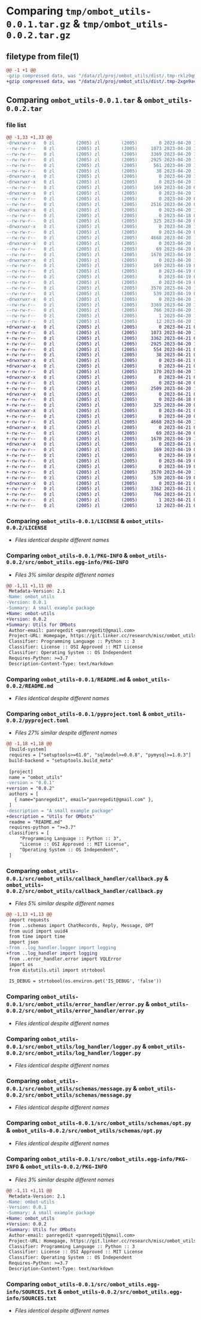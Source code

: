 # Comparing `tmp/ombot_utils-0.0.1.tar.gz` & `tmp/ombot_utils-0.0.2.tar.gz`

## filetype from file(1)

```diff
@@ -1 +1 @@
-gzip compressed data, was "/data/zl/proj/ombot_utils/dist/.tmp-rklz9qmp/ombot_utils-0.0.1.tar", last modified: Thu Apr 20 10:33:47 2023, max compression
+gzip compressed data, was "/data/zl/proj/ombot_utils/dist/.tmp-2xgn9av8/ombot_utils-0.0.2.tar", last modified: Fri Apr 21 00:58:19 2023, max compression
```

## Comparing `ombot_utils-0.0.1.tar` & `ombot_utils-0.0.2.tar`

### file list

```diff
@@ -1,33 +1,33 @@
-drwxrwxr-x   0 zl        (2005) zl        (2005)        0 2023-04-20 10:33:47.000000 ombot_utils-0.0.1/
--rw-rw-r--   0 zl        (2005) zl        (2005)     1073 2023-04-20 10:22:33.000000 ombot_utils-0.0.1/LICENSE
--rw-rw-r--   0 zl        (2005) zl        (2005)     3369 2023-04-20 10:33:47.000000 ombot_utils-0.0.1/PKG-INFO
--rw-rw-r--   0 zl        (2005) zl        (2005)     2925 2023-04-20 10:21:39.000000 ombot_utils-0.0.1/README.md
--rw-rw-r--   0 zl        (2005) zl        (2005)      561 2023-04-20 10:33:02.000000 ombot_utils-0.0.1/pyproject.toml
--rw-rw-r--   0 zl        (2005) zl        (2005)       38 2023-04-20 10:33:47.000000 ombot_utils-0.0.1/setup.cfg
-drwxrwxr-x   0 zl        (2005) zl        (2005)        0 2023-04-20 10:33:47.000000 ombot_utils-0.0.1/src/
-drwxrwxr-x   0 zl        (2005) zl        (2005)        0 2023-04-20 10:33:47.000000 ombot_utils-0.0.1/src/ombot_utils/
--rw-rw-r--   0 zl        (2005) zl        (2005)      169 2023-04-20 09:50:41.000000 ombot_utils-0.0.1/src/ombot_utils/__init__.py
-drwxrwxr-x   0 zl        (2005) zl        (2005)        0 2023-04-20 10:33:47.000000 ombot_utils-0.0.1/src/ombot_utils/callback_handler/
--rw-rw-r--   0 zl        (2005) zl        (2005)        0 2023-04-20 09:26:03.000000 ombot_utils-0.0.1/src/ombot_utils/callback_handler/__init__.py
--rw-rw-r--   0 zl        (2005) zl        (2005)     2516 2023-04-20 09:49:49.000000 ombot_utils-0.0.1/src/ombot_utils/callback_handler/callback.py
-drwxrwxr-x   0 zl        (2005) zl        (2005)        0 2023-04-20 10:33:47.000000 ombot_utils-0.0.1/src/ombot_utils/data_handler/
--rw-rw-r--   0 zl        (2005) zl        (2005)        0 2023-04-18 08:44:25.000000 ombot_utils-0.0.1/src/ombot_utils/data_handler/__init__.py
--rw-rw-r--   0 zl        (2005) zl        (2005)      325 2023-04-20 07:16:11.000000 ombot_utils-0.0.1/src/ombot_utils/data_handler/base_sql_data_handler.py
-drwxrwxr-x   0 zl        (2005) zl        (2005)        0 2023-04-20 10:33:47.000000 ombot_utils-0.0.1/src/ombot_utils/error_handler/
--rw-rw-r--   0 zl        (2005) zl        (2005)        0 2023-04-20 09:26:51.000000 ombot_utils-0.0.1/src/ombot_utils/error_handler/__init__.py
--rw-rw-r--   0 zl        (2005) zl        (2005)     4668 2023-04-20 10:00:54.000000 ombot_utils-0.0.1/src/ombot_utils/error_handler/error.py
-drwxrwxr-x   0 zl        (2005) zl        (2005)        0 2023-04-20 10:33:47.000000 ombot_utils-0.0.1/src/ombot_utils/log_handler/
--rw-rw-r--   0 zl        (2005) zl        (2005)       69 2023-04-20 09:50:17.000000 ombot_utils-0.0.1/src/ombot_utils/log_handler/__init__.py
--rw-rw-r--   0 zl        (2005) zl        (2005)     1670 2023-04-19 11:56:12.000000 ombot_utils-0.0.1/src/ombot_utils/log_handler/logger.py
-drwxrwxr-x   0 zl        (2005) zl        (2005)        0 2023-04-20 10:33:47.000000 ombot_utils-0.0.1/src/ombot_utils/schemas/
--rw-rw-r--   0 zl        (2005) zl        (2005)      169 2023-04-19 08:07:46.000000 ombot_utils-0.0.1/src/ombot_utils/schemas/__init__.py
--rw-rw-r--   0 zl        (2005) zl        (2005)        0 2023-04-19 08:09:42.000000 ombot_utils-0.0.1/src/ombot_utils/schemas/character.py
--rw-rw-r--   0 zl        (2005) zl        (2005)        0 2023-04-19 08:08:21.000000 ombot_utils-0.0.1/src/ombot_utils/schemas/event.py
--rw-rw-r--   0 zl        (2005) zl        (2005)        0 2023-04-19 08:08:11.000000 ombot_utils-0.0.1/src/ombot_utils/schemas/memory.py
--rw-rw-r--   0 zl        (2005) zl        (2005)     3570 2023-04-20 10:19:44.000000 ombot_utils-0.0.1/src/ombot_utils/schemas/message.py
--rw-rw-r--   0 zl        (2005) zl        (2005)      539 2023-04-19 08:06:22.000000 ombot_utils-0.0.1/src/ombot_utils/schemas/opt.py
-drwxrwxr-x   0 zl        (2005) zl        (2005)        0 2023-04-20 10:33:47.000000 ombot_utils-0.0.1/src/ombot_utils.egg-info/
--rw-rw-r--   0 zl        (2005) zl        (2005)     3369 2023-04-20 10:33:47.000000 ombot_utils-0.0.1/src/ombot_utils.egg-info/PKG-INFO
--rw-rw-r--   0 zl        (2005) zl        (2005)      766 2023-04-20 10:33:47.000000 ombot_utils-0.0.1/src/ombot_utils.egg-info/SOURCES.txt
--rw-rw-r--   0 zl        (2005) zl        (2005)        1 2023-04-20 10:33:47.000000 ombot_utils-0.0.1/src/ombot_utils.egg-info/dependency_links.txt
--rw-rw-r--   0 zl        (2005) zl        (2005)       12 2023-04-20 10:33:47.000000 ombot_utils-0.0.1/src/ombot_utils.egg-info/top_level.txt
+drwxrwxr-x   0 zl        (2005) zl        (2005)        0 2023-04-21 00:58:19.000000 ombot_utils-0.0.2/
+-rw-rw-r--   0 zl        (2005) zl        (2005)     1073 2023-04-20 10:22:33.000000 ombot_utils-0.0.2/LICENSE
+-rw-rw-r--   0 zl        (2005) zl        (2005)     3362 2023-04-21 00:58:19.000000 ombot_utils-0.0.2/PKG-INFO
+-rw-rw-r--   0 zl        (2005) zl        (2005)     2925 2023-04-20 10:21:39.000000 ombot_utils-0.0.2/README.md
+-rw-rw-r--   0 zl        (2005) zl        (2005)      554 2023-04-21 00:57:13.000000 ombot_utils-0.0.2/pyproject.toml
+-rw-rw-r--   0 zl        (2005) zl        (2005)       38 2023-04-21 00:58:19.000000 ombot_utils-0.0.2/setup.cfg
+drwxrwxr-x   0 zl        (2005) zl        (2005)        0 2023-04-21 00:58:19.000000 ombot_utils-0.0.2/src/
+drwxrwxr-x   0 zl        (2005) zl        (2005)        0 2023-04-21 00:58:19.000000 ombot_utils-0.0.2/src/ombot_utils/
+-rw-rw-r--   0 zl        (2005) zl        (2005)      170 2023-04-20 10:43:47.000000 ombot_utils-0.0.2/src/ombot_utils/__init__.py
+drwxrwxr-x   0 zl        (2005) zl        (2005)        0 2023-04-21 00:58:19.000000 ombot_utils-0.0.2/src/ombot_utils/callback_handler/
+-rw-rw-r--   0 zl        (2005) zl        (2005)        0 2023-04-20 09:26:03.000000 ombot_utils-0.0.2/src/ombot_utils/callback_handler/__init__.py
+-rw-rw-r--   0 zl        (2005) zl        (2005)     2509 2023-04-20 10:43:24.000000 ombot_utils-0.0.2/src/ombot_utils/callback_handler/callback.py
+drwxrwxr-x   0 zl        (2005) zl        (2005)        0 2023-04-21 00:58:19.000000 ombot_utils-0.0.2/src/ombot_utils/data_handler/
+-rw-rw-r--   0 zl        (2005) zl        (2005)        0 2023-04-18 08:44:25.000000 ombot_utils-0.0.2/src/ombot_utils/data_handler/__init__.py
+-rw-rw-r--   0 zl        (2005) zl        (2005)      325 2023-04-20 07:16:11.000000 ombot_utils-0.0.2/src/ombot_utils/data_handler/base_sql_data_handler.py
+drwxrwxr-x   0 zl        (2005) zl        (2005)        0 2023-04-21 00:58:19.000000 ombot_utils-0.0.2/src/ombot_utils/error_handler/
+-rw-rw-r--   0 zl        (2005) zl        (2005)        0 2023-04-20 09:26:51.000000 ombot_utils-0.0.2/src/ombot_utils/error_handler/__init__.py
+-rw-rw-r--   0 zl        (2005) zl        (2005)     4668 2023-04-20 10:00:54.000000 ombot_utils-0.0.2/src/ombot_utils/error_handler/error.py
+drwxrwxr-x   0 zl        (2005) zl        (2005)        0 2023-04-21 00:58:19.000000 ombot_utils-0.0.2/src/ombot_utils/log_handler/
+-rw-rw-r--   0 zl        (2005) zl        (2005)       69 2023-04-20 09:50:17.000000 ombot_utils-0.0.2/src/ombot_utils/log_handler/__init__.py
+-rw-rw-r--   0 zl        (2005) zl        (2005)     1670 2023-04-19 11:56:12.000000 ombot_utils-0.0.2/src/ombot_utils/log_handler/logger.py
+drwxrwxr-x   0 zl        (2005) zl        (2005)        0 2023-04-21 00:58:19.000000 ombot_utils-0.0.2/src/ombot_utils/schemas/
+-rw-rw-r--   0 zl        (2005) zl        (2005)      169 2023-04-19 08:07:46.000000 ombot_utils-0.0.2/src/ombot_utils/schemas/__init__.py
+-rw-rw-r--   0 zl        (2005) zl        (2005)        0 2023-04-19 08:09:42.000000 ombot_utils-0.0.2/src/ombot_utils/schemas/character.py
+-rw-rw-r--   0 zl        (2005) zl        (2005)        0 2023-04-19 08:08:21.000000 ombot_utils-0.0.2/src/ombot_utils/schemas/event.py
+-rw-rw-r--   0 zl        (2005) zl        (2005)        0 2023-04-19 08:08:11.000000 ombot_utils-0.0.2/src/ombot_utils/schemas/memory.py
+-rw-rw-r--   0 zl        (2005) zl        (2005)     3570 2023-04-20 10:19:44.000000 ombot_utils-0.0.2/src/ombot_utils/schemas/message.py
+-rw-rw-r--   0 zl        (2005) zl        (2005)      539 2023-04-19 08:06:22.000000 ombot_utils-0.0.2/src/ombot_utils/schemas/opt.py
+drwxrwxr-x   0 zl        (2005) zl        (2005)        0 2023-04-21 00:58:19.000000 ombot_utils-0.0.2/src/ombot_utils.egg-info/
+-rw-rw-r--   0 zl        (2005) zl        (2005)     3362 2023-04-21 00:58:19.000000 ombot_utils-0.0.2/src/ombot_utils.egg-info/PKG-INFO
+-rw-rw-r--   0 zl        (2005) zl        (2005)      766 2023-04-21 00:58:19.000000 ombot_utils-0.0.2/src/ombot_utils.egg-info/SOURCES.txt
+-rw-rw-r--   0 zl        (2005) zl        (2005)        1 2023-04-21 00:58:19.000000 ombot_utils-0.0.2/src/ombot_utils.egg-info/dependency_links.txt
+-rw-rw-r--   0 zl        (2005) zl        (2005)       12 2023-04-21 00:58:19.000000 ombot_utils-0.0.2/src/ombot_utils.egg-info/top_level.txt
```

### Comparing `ombot_utils-0.0.1/LICENSE` & `ombot_utils-0.0.2/LICENSE`

 * *Files identical despite different names*

### Comparing `ombot_utils-0.0.1/PKG-INFO` & `ombot_utils-0.0.2/src/ombot_utils.egg-info/PKG-INFO`

 * *Files 3% similar despite different names*

```diff
@@ -1,11 +1,11 @@
 Metadata-Version: 2.1
-Name: ombot_utils
-Version: 0.0.1
-Summary: A small example package
+Name: ombot-utils
+Version: 0.0.2
+Summary: Utils for OMbots
 Author-email: panregedit <panregedit@gmail.com>
 Project-URL: Homepage, https://git.linker.cc/research/misc/ombot_utils.git
 Classifier: Programming Language :: Python :: 3
 Classifier: License :: OSI Approved :: MIT License
 Classifier: Operating System :: OS Independent
 Requires-Python: >=3.7
 Description-Content-Type: text/markdown
```

### Comparing `ombot_utils-0.0.1/README.md` & `ombot_utils-0.0.2/README.md`

 * *Files identical despite different names*

### Comparing `ombot_utils-0.0.1/pyproject.toml` & `ombot_utils-0.0.2/pyproject.toml`

 * *Files 27% similar despite different names*

```diff
@@ -1,18 +1,18 @@
 [build-system]
 requires = ["setuptools>=61.0", "sqlmodel>=0.0.8", "pymysql>=1.0.3"]
 build-backend = "setuptools.build_meta"
 
 [project]
 name = "ombot_utils"
-version = "0.0.1"
+version = "0.0.2"
 authors = [
   { name="panregedit", email="panregedit@gmail.com" },
 ]
-description = "A small example package"
+description = "Utils for OMbots"
 readme = "README.md"
 requires-python = ">=3.7"
 classifiers = [
     "Programming Language :: Python :: 3",
     "License :: OSI Approved :: MIT License",
     "Operating System :: OS Independent",
 ]
```

### Comparing `ombot_utils-0.0.1/src/ombot_utils/callback_handler/callback.py` & `ombot_utils-0.0.2/src/ombot_utils/callback_handler/callback.py`

 * *Files 5% similar despite different names*

```diff
@@ -1,13 +1,13 @@
 import requests
 from ..schemas import ChatRecords, Reply, Message, OPT
 from uuid import uuid4
 from time import time
 import json
-from ..log_handler.logger import logging
+from ..log_handler import logging
 from ..error_handler.error import VQLError
 import os
 from distutils.util import strtobool
 
 IS_DEBUG = strtobool(os.environ.get('IS_DEBUG', 'false'))
```

### Comparing `ombot_utils-0.0.1/src/ombot_utils/error_handler/error.py` & `ombot_utils-0.0.2/src/ombot_utils/error_handler/error.py`

 * *Files identical despite different names*

### Comparing `ombot_utils-0.0.1/src/ombot_utils/log_handler/logger.py` & `ombot_utils-0.0.2/src/ombot_utils/log_handler/logger.py`

 * *Files identical despite different names*

### Comparing `ombot_utils-0.0.1/src/ombot_utils/schemas/message.py` & `ombot_utils-0.0.2/src/ombot_utils/schemas/message.py`

 * *Files identical despite different names*

### Comparing `ombot_utils-0.0.1/src/ombot_utils/schemas/opt.py` & `ombot_utils-0.0.2/src/ombot_utils/schemas/opt.py`

 * *Files identical despite different names*

### Comparing `ombot_utils-0.0.1/src/ombot_utils.egg-info/PKG-INFO` & `ombot_utils-0.0.2/PKG-INFO`

 * *Files 3% similar despite different names*

```diff
@@ -1,11 +1,11 @@
 Metadata-Version: 2.1
-Name: ombot-utils
-Version: 0.0.1
-Summary: A small example package
+Name: ombot_utils
+Version: 0.0.2
+Summary: Utils for OMbots
 Author-email: panregedit <panregedit@gmail.com>
 Project-URL: Homepage, https://git.linker.cc/research/misc/ombot_utils.git
 Classifier: Programming Language :: Python :: 3
 Classifier: License :: OSI Approved :: MIT License
 Classifier: Operating System :: OS Independent
 Requires-Python: >=3.7
 Description-Content-Type: text/markdown
```

### Comparing `ombot_utils-0.0.1/src/ombot_utils.egg-info/SOURCES.txt` & `ombot_utils-0.0.2/src/ombot_utils.egg-info/SOURCES.txt`

 * *Files identical despite different names*

